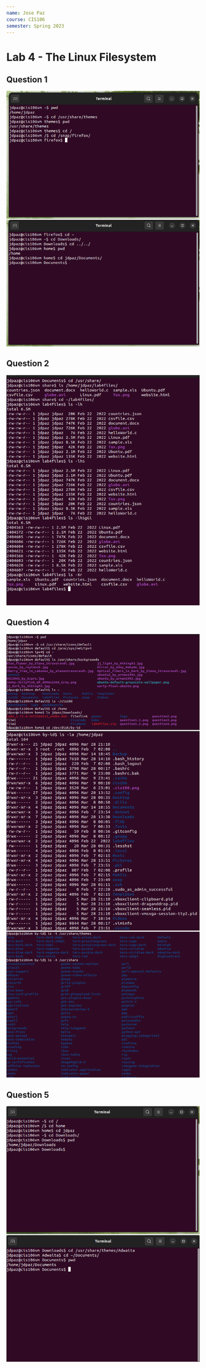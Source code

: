 ```yaml
---
name: Jose Paz
course: CIS106
semester: Spring 2023
---
```


# Lab 4 - The Linux Filesystem

## Question 1
![q1.1](question1.1.png)<br>
![q1.2](question1.2.png)<br>

## Question 2
![q2](question2.png)


## Question 4
![q4.1](question4.1.png)<br>
![q4.2](question4.2.png)<br>
![q4.3](question4.3.png)<br>

## Question 5
![q5.1](question5.1.png)<br>
![q5.2](question5.2.png)<br>